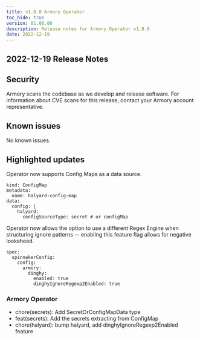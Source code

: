 ```yaml
---
title: v1.8.0 Armory Operator
toc_hide: true
version: 01.08.00
description: Release notes for Armory Operator v1.8.0
date: 2022-12-19
---
```


## 2022-12-19 Release Notes

## Security

Armory scans the codebase as we develop and release software. For information about CVE scans for this release, contact your Armory account representative.

## Known issues

No known issues.

## Highlighted updates

Operator now supports Config Maps as a data source. 

```apiVersion: v1
kind: ConfigMap
metadata:
  name: halyard-config-map
data:
  config: |
    halyard:
      configSourceType: secret # or configMap
```
Operator now allows the option to use a different Regex Engine when structuring ignore patterns -- enabling this feature flag allows for negative lookahead. 

```
spec:
  spinnakerConfig:
    config:
      armory:
        dinghy:
          enabled: true
          dinghyIgnoreRegexp2Enabled: true
```

### Armory Operator

* chore(secrets): Add SecretOrConfigMapData type
* feat(secrets): Add the secrets extracting from ConfigMap
* chore(halyard): bump halyard, add dinghyIgnoreRegexp2Enabled feature
